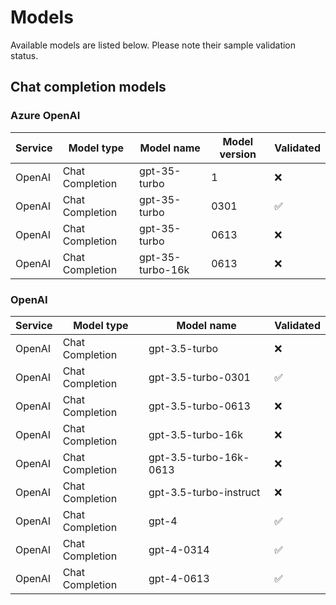 # Models
Available models are listed below. Please note their sample validation status.

## Chat completion models

### Azure OpenAI

| Service      | Model type      | Model name       | Model version | Validated |
| ------------ | --------------- | ---------------- | ------------- | --------- |
| OpenAI       | Chat Completion | gpt-35-turbo     |             1 | ❌        |
| OpenAI       | Chat Completion | gpt-35-turbo     |          0301 | ✅        |
| OpenAI       | Chat Completion | gpt-35-turbo     |          0613 | ❌        |
| OpenAI       | Chat Completion | gpt-35-turbo-16k |          0613 | ❌        |

### OpenAI  

| Service      | Model type      | Model name             | Validated |
| ------------ | --------------- | ---------------------- | --------- |
| OpenAI       | Chat Completion | gpt-3.5-turbo          | ❌        |
| OpenAI       | Chat Completion | gpt-3.5-turbo-0301     | ✅        |
| OpenAI       | Chat Completion | gpt-3.5-turbo-0613     | ❌        |
| OpenAI       | Chat Completion | gpt-3.5-turbo-16k      | ❌        |
| OpenAI       | Chat Completion | gpt-3.5-turbo-16k-0613 | ❌        |
| OpenAI       | Chat Completion | gpt-3.5-turbo-instruct | ❌        |
| OpenAI       | Chat Completion | gpt-4                  | ✅        |
| OpenAI       | Chat Completion | gpt-4-0314             | ✅        |
| OpenAI       | Chat Completion | gpt-4-0613             | ✅        |
